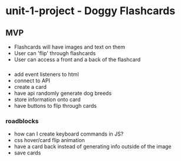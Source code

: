 # unit-1-project - Doggy Flashcards

## MVP
- Flashcards will have images and text on them
- User can 'flip' through flashcards
- User can access a front and a back of the flashcard

### 
- add event listeners to html
- connect to API
- create a card
- have api randomly generate dog breeds
- store information onto card
- have buttons to flip through cards

### roadblocks
- how can I create keyboard commands in JS?
- css hover/card flip animation
- have a card back instead of generating info outside of the image
- save cards
